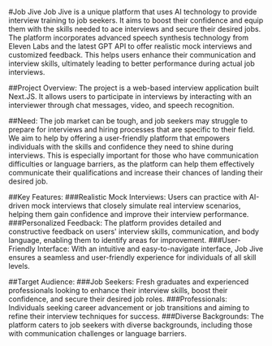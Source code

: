 #Job Jive 
  Job Jive is a unique platform that uses AI technology to provide interview training to job seekers. It aims to boost their confidence and equip them with the skills needed to ace interviews and secure their desired jobs. The platform incorporates advanced speech synthesis technology from Eleven Labs and the latest GPT API to offer realistic mock interviews and customized feedback. This helps users enhance their communication and interview skills, ultimately leading to better performance during actual job interviews.

##Project Overview:
  The project is a web-based interview application built Next.JS. It allows users to participate in interviews by interacting with an interviewer through chat messages, video, and speech recognition.

##Need:
  The job market can be tough, and job seekers may struggle to prepare for interviews and hiring processes that are specific to their field. We aim to help by offering a user-friendly platform that empowers individuals with the skills and confidence they need to shine during interviews. This is especially important for those who have communication difficulties or language barriers, as the platform can help them effectively communicate their qualifications and increase their chances of landing their desired job.

##Key Features:
###Realistic Mock Interviews: Users can practice with AI-driven mock interviews that closely simulate real interview scenarios, helping them gain confidence and improve their interview performance.
###Personalized Feedback: The platform provides detailed and constructive feedback on users' interview skills, communication, and body language, enabling them to identify areas for improvement.
###User-Friendly Interface: With an intuitive and easy-to-navigate interface, Job Jive ensures a seamless and user-friendly experience for individuals of all skill levels.

##Target Audience:
###Job Seekers: Fresh graduates and experienced professionals looking to enhance their interview skills, boost their confidence, and secure their desired job roles.
###Professionals: Individuals seeking career advancement or job transitions and aiming to refine their interview techniques for success.
###Diverse Backgrounds: The platform caters to job seekers with diverse backgrounds, including those with communication challenges or language barriers.
